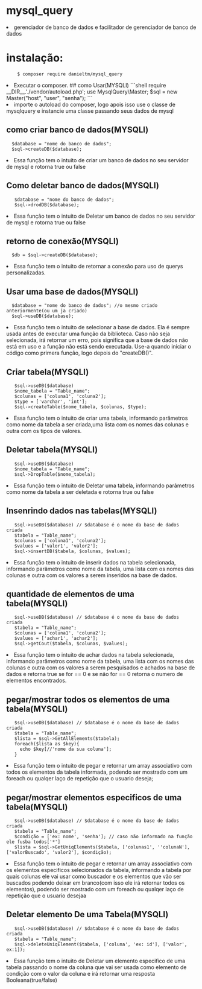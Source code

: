 # mysql_query
  <li>gerenciador de banco de dados e facilitador de gerenciador de banco de dados
  
# instalação:
  ```shell
      $ composer require danieltm/mysql_query
  ```
  <li>Executar o composer.
  ## como Usar(MYSQLI)
   ```shell
     require __DIR__.'./vendor/autoload.php';
     use MysqlQuery\Master;
     $sql = new Master("host", "user", "senha");
  ``` 
  <li>importe o autoload do composer, logo apois isso use o classe de mysqlquery e instancie uma classe passando seus dados de mysql
     
  ## como criar banco de dados(MYSQLI)
   ```shell
     $database = "nome do banco de dados";
     $sql->createDB($database);
   ```
   <li>Essa função tem o intuito de criar um banco de dados no seu servidor de mysql e rotorna true ou false
 
 ## Como deletar banco de dados(MYSQLI)
   ```shell
      $database = "nome do banco de dados";
      $sql->drodDB($database);
   ```
  <li>Essa função tem o intuito de Deletar um banco de dados no seu servidor de mysql e rotorna true ou false
    
 ## retorno de conexão(MYSQLI)
   ```shell
     $db = $sql->createDB($database);
   ```
  <li>Essa função tem o intuito de retornar a conexão para uso de querys personalizadas.
   
## Usar uma base de dados(MYSQLI)
   ```shell
     $database = "nome do banco de dados"; //o mesmo criado anteriormente(ou um ja criado)
     $sql->useDB($database);
   ```
   <li>Essa função tem o intuito de selecionar a base de dados. Ela é sempre usada antes de executar uma função da biblioteca. Caso não seja selecionada, irá retornar um erro, pois significa que a base de dados não está em uso e a função não está sendo executada. Use-a quando iniciar o código como primera função, 
logo depois  do "createDB()". 

## Criar tabela(MYSQLI)
   ```shell
      $sql->useDB($database)
      $nome_tabela = "Table_name";
      $colunas = ['coluna1', 'coluna2'];
      $type = ['varchar', 'int'];
      $sql->createTable($nome_tabela, $colunas, $type); 
   ```
  <li>Essa função tem o intuito de criar uma tabela, informando parâmetros como nome da tabela a ser criada,uma lista com os nomes das colunas e outra com os tipos de valores.
  
## Deletar tabela(MYSQLI)
   ```shell
      $sql->useDB($database)
      $nome_tabela = "Table_name";
      $sql->DropTable($nome_tabela); 
   ```
  <li>Essa função tem o intuito de Deletar uma tabela, informando parâmetros como nome da tabela a ser deletada e rotorna true ou false

## Insenrindo dados nas tabelas(MYSQLI)
   ```shell
      $sql->useDB($database) // $database é o nome da base de dados criada
      $tabela = "Table_name";
      $colunas = ['coluna1', 'coluna2'];
      $values = ['valor1', 'valor2'];
      $sql->insertDB($tabela, $colunas, $values); 
   ```
  <li>Essa função tem o intuito de inserir dados na tabela selecionada, informando parâmetros como nome da tabela, uma lista com os nomes das colunas e outra com os valores a serem inseridos na base de dados.
  
## quantidade de elementos de uma tabela(MYSQLI)
   ```shell
      $sql->useDB($database) // $database é o nome da base de dados criada
      $tabela = "Table_name";
      $colunas = ['coluna1', 'coluna2'];
      $values = ['achar1', 'achar2'];
      $sql->getCout($tabela, $colunas, $values); 
   ```
  <li>Essa função tem o intuito de achar dados na tabela selecionada, informando parâmetros como nome da tabela, uma lista com os nomes das colunas e outra com os valores a serem pesquisados e achados na base de dados e retorna true se for == 0 e se não for == 0 retorna o numero de elementos encontrados.

## pegar/mostrar todos os elementos de uma tabela(MYSQLI)
   ```shell
      $sql->useDB($database) // $database é o nome da base de dados criada
      $tabela = "Table_name";
      $lista = $sql->GetAllElements($tabela);
      foreach($lista as $key){
        echo $key[//'nome da sua coluna'];
      }
   ```
  <li>Essa função tem o intuito de pegar e retornar um array associativo com todos os elementos da tabela informada, podendo ser mostrado com um foreach ou qualqer laço de repetição que o usuario deseja;

## pegar/mostrar elementos especificos de uma tabela(MYSQLI)
  ```shell
     $sql->useDB($database) // $database é o nome da base de dados criada
     $tabela = "Table_name";
     $condição = ['ex: nome', 'senha']; // caso não informado na função ele fusba todos['*']
     $lista = $sql->GetUniqElements($tabela, ['colunas1', ''colunaN'], ['valorBuscado', 'valor2'], $condição);
  ```
  <li>Essa função tem o intuito de pegar e retornar um array associativo com os elementos especificos selecionados da tabela, informando a tabela por quais        colunas ele vai usar como buscador e os elementos que vão ser buscados podendo deixar em branco(com isso ele irá retornar todos os elementos), podendo ser  mostrado com um foreach ou qualqer laço de repetição que o usuario desejaa

## Deletar elemento De uma Tabela(MYSQLI)
  ```shell
     $sql->useDB($database) // $database é o nome da base de dados criada
     $tabela = "Table_name";
     $sql->deleteUniqElement($tabela, ['coluna', 'ex: id'], ['valor', ex:1]);
  ```
  <li>Essa função tem o intuito de Deletar um elemento especifico de uma tabela passando o nome da coluna que vai ser usada como elemento de condição com o valor da coluna e irá retornar uma resposta Booleana(true/false)
